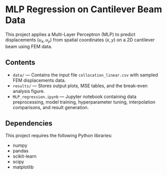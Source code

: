 # MLP Regression on Cantilever Beam Data

This project applies a Multi-Layer Perceptron (MLP) to predict displacements $(u_x, u_y)$ from spatial coordinates $(x, y)$ on a 2D cantilever beam using FEM data.

## Contents

- `data/` — Contains the input file `collocation_linear.csv` with sampled FEM displacements data.
- `results/` — Stores output plots, MSE tables, and the break-even analysis figure.
- `MLP_regression.ipynb` — Jupyter notebook containing data preprocessing, model training, hyperparameter tuning, interpolation comparisons, and result generation.

## Dependencies

This project requires the following Python libraries:

- numpy
- pandas
- scikit-learn
- scipy
- matplotlib